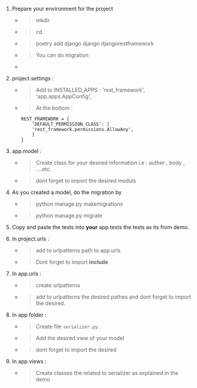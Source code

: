 1. Prepare your environment for the project
    - > mkdir
    - > cd 
    - > poetry add django django djangorestframework
    - > You can do migration
    - > 

2. project.settings :

    - > Add to INSTALLED_APPS :
    'rest_framework',
    'app.apps.AppConfig',

    - > At the bottom : 
        ```
        REST_FRAMEWORK = {
            'DEFAULT_PERMISSION_CLASS': [
            'rest_framework.permissions.AllowAny',
            ]
        }
        ``` 

3. app.model :

    - > Create class for your desired information i.e : auther , body , ....etc.
    - > dont forget to import the desired moduls

4. As you created a model, do the migration by 

    - > python manage.py makemigrations <name of app>
    - > python manage.py migrate

5. Copy and paste the tests into **your** app.tests the tests as its from demo.

6. In project.urls :

    - > add to urlpatterns path to app.urls
    - > Dont forget to import **include**

7. In app.urls :
    - > create urlpatterns 
    - > add to urlpatterns the desired pathes and dont forget to import the desired.

8. In app folder :

    - > Create file `serializer.py`.
    - > Add the desired view of your model
    - > dont forget to import the desired

9. In app.views :
    
    - > Create classes the related to serializer as explained in the demo





